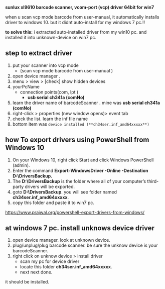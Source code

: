 **sunlux xl9610 barcode scanner, vcom-port (vcp) driver 64bit for win7**

when u scan vcp mode barcode from user-manual, it automatically installs driver to windows 10.
but it didnt auto-install for my windows 7 pc.!!

**to solve this:**
i extracted auto-installed driver from my win10 pc.
and installed it into unknown-device  on win7 pc.

## step to extract driver
1)  put your scanner into vcp mode
    * (scan vcp mode barcode from user-manual )
2) open  device manager .
3) menu > view > [check] show hidden devices
4) yourPcName
   * connection points(com, lpt )
      * **usb serial ch341a (comNo)**
5) learn the driver name of barcodeScanner .  mine was  **usb serial ch341a (comNo)**
6) right-click > properties  (new window opens)> event tab
7)  check the list. learn the inf file name
8)  bottom item was `device installed (**ch34ser.inf_amd64xxxxx**)`

## how To export drivers using PowerShell from Windows 10
1) On your Windows 10, right click Start and click Windows PowerShell (admin).
2) Enter the command **Export-WindowsDriver -Online -Destination D:\DriversBackup.** 
3) The **D:\DriversBackup** is the folder where all of your computer’s third-party drivers will be exported.
4) goto **D:\DriversBackup**.  you will see folder named **ch34ser.inf_amd64xxxxx**.
5) copy this folder and paste it to win7 pc.

https://www.prajwal.org/powershell-export-drivers-from-windows/

## at windows 7 pc.   install unknows device driver 
1) open device manager. look at unknown device.
2) plug/unplug/plug barcode scanner.  be sure  the unknow device is your barcodeScanner.
3) right click on unknow device > install driver
   * scan my pc for device driver
   * locate this folder **ch34ser.inf_amd64xxxxx**.
   *  next next done.
  
it should be installed.


